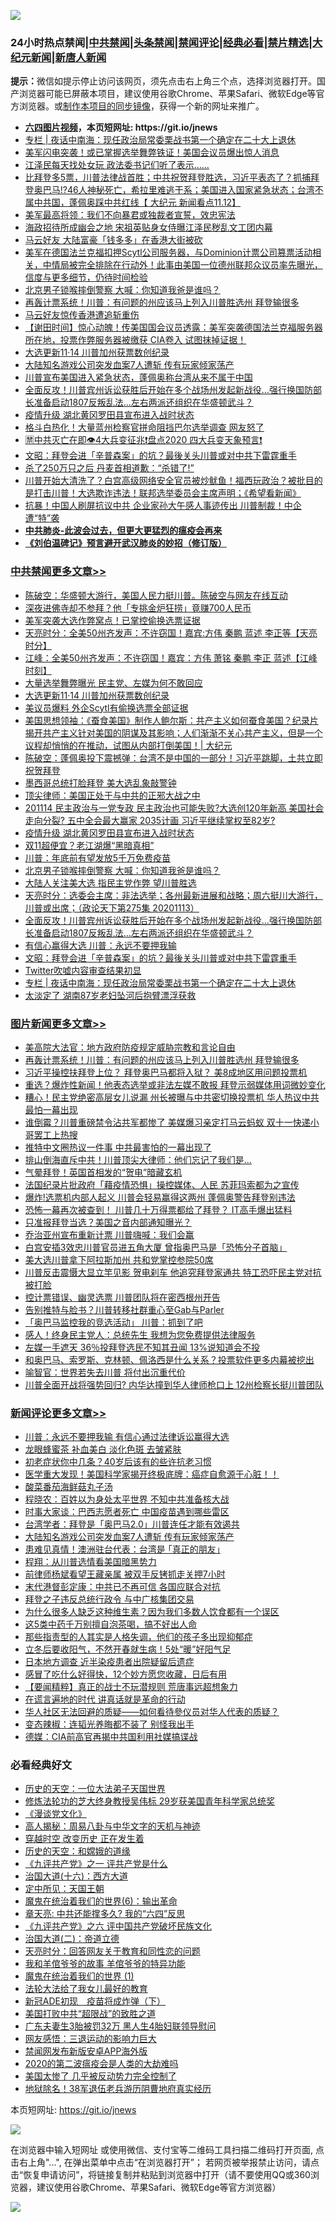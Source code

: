 ![](https://raw.githubusercontent.com/fqnews/bnews/master/64photo/fqnews-qr.jpg)

<div id="tt">
<h3>24小时热点禁闻|<a href="#%E4%B8%AD%E5%85%B1%E7%A6%81%E9%97%BB%E6%9B%B4%E5%A4%9A%E6%96%87%E7%AB%A0">中共禁闻</a>|<a href="#%E5%9B%BE%E7%89%87%E6%96%B0%E9%97%BB%E6%9B%B4%E5%A4%9A%E6%96%87%E7%AB%A0">头条禁闻</a>|<a href="#%E6%96%B0%E9%97%BB%E8%AF%84%E8%AE%BA%E6%9B%B4%E5%A4%9A%E6%96%87%E7%AB%A0">禁闻评论|<a href="#%E5%BF%85%E7%9C%8B%E7%BB%8F%E5%85%B8%E5%A5%BD%E6%96%87">经典必看|<a href="/video.md#%E7%A6%81%E7%89%87%E7%B2%BE%E9%80%89">禁片精选</a>|<a href="https://github.com/fqnews/djy/blob/master/gb/nf1351518.md#1">大纪元新闻</a>|<a href="https://github.com/fqnews/ntdtv/blob/master/gb/prog204.md#1">新唐人新闻</a></h3>
<div><b>提示：</b>微信如提示停止访问该网页，须先点击右上角三个点，选择浏览器打开。国产浏览器可能已屏蔽本项目，建议使用谷歌Chrome、苹果Safari、微软Edge等官方浏览器。或<a href="https://github.com/fqnews/bnews/blob/master/%E5%88%B6%E4%BD%9Cgit%E7%A6%81%E9%97%BB%E9%95%9C%E5%83%8F.md">制作本项目的同步镜像</a>，获得一个新的网址来推广。</div>
<ul>
<li><b><a href="http://d1.bdrive.tk/64.mp4" target="_blank">六四图片视频</a>，本页短网址: https://git.io/jnews</b></li>
<li><a href="/cbnews/20201114/1430756.md">专栏 | 夜话中南海：现任政治局常委栗战书第一个确定在二十大上退休</a></li>
<li><a href="/cnnews/20201114/1430948.md">美军闪电突袭！或已掌握选举舞弊铁证！美国会议员爆出惊人消息</a></li>
<li><a href="/bannedvideo/20201114/1430818.md">江泽民每天找处女玩 政法委书记们听了表示……</a></li>
<li><a href="/bannedvideo/20201114/1430827.md">比拜登多5票，川普法律战首胜；中共祝贺拜登胜选，习近平表态了？抓捕拜登奥巴马!?46人神秘死亡，希拉里难逃干系；美国进入国家紧急状态；台湾不属中共国，蓬佩奥踩中共红线【 大纪元 新闻看点11.12】</a></li>
<li><a href="/worldnews/usa/20201114/1430765.md">美军最高将领：我们不向暴君或独裁者宣誓，效忠宪法</a></li>
<li><a href="/cnnews/20201114/1430995.md">海政招待所成幽会之地 宋祖英贴身女侍曝江泽民秽乱文工团内幕</a></li>
<li><a href="/cnnews/20201114/1430873.md">马云好友 大陆富豪「钱多多」在香港大街被砍</a></li>
<li><a href="/bannedvideo/20201114/1430969.md">美军在德国法兰克福扣押Scytl公司服务器，与Dominion计票公司篡票活动相关，中情局被完全排除在行动外！此事由美国一位德州联邦众议员率先曝光，信度与更多细节，仍待时间检验</a></li>
<li><a href="/cbnews/20201114/1430924.md">北京男子锁喉摔倒警察 大喊：你知道我爸是谁吗？</a></li>
<li><a href="/topimagenews/20201114/1430701.md">再轰计票系统！川普：有问题的州应该马上列入川普胜选州 拜登输很多</a></li>
<li><a href="/cnnews/hknews/20201114/1430987.md">马云好友惊传香港遭追斩重伤</a></li>
<li><a href="/bannedvideo/20201114/1431019.md">【谢田时间】惊心动魄！传美国国会议员透露：美军突袭德国法兰克福服务器所在地，投票作弊服务器被缴获 CIA卷入 试图抹掉证据！</a></li>
<li><a href="/cbnews/20201114/1431108.md">大选更新11·14 川普加州获票数创纪录</a></li>
<li><a href="/comments/20201114/1430983.md">大陆知名游戏公司突发血案7人遭斩 传有玩家倾家荡产</a></li>
<li><a href="/bannedvideo/20201114/1430806.md">川普宣布美国进入紧急状态，蓬佩奥称台湾从来不属于中国</a></li>
<li><a href="/cbnews/20201114/1430808.md">全面反攻！川普宾州诉讼获胜后开始在多个战场州发起新战役…强行换国防部长准备启动1807反叛乱法…左右两派还组织在华盛顿武斗？</a></li>
<li><a href="/cbnews/20201114/1430967.md">疫情升级 湖北黄冈罗田县宣布进入战时状态</a></li>
<li><a href="/cnnews/20201114/1430917.md">格斗白热化！大量蓝州检察官拼命阻挡巴尔选举调查 网友怒了</a></li>
<li><a href="/bannedvideo/20201114/1430988.md">🈲中共灭亡在即👁️4大兵变征兆❗盘点2020 四大兵变天象预言❗</a></li>
<li><a href="/cbnews/20201114/1430833.md">文昭：拜登会进「辛普森案」的坑？最後关头川普或对中共下雷霆重手</a></li>
<li><a href="/funmedia/20201114/1431029.md">杀了250万只之后 丹麦首相道歉：“杀错了!”</a></li>
<li><a href="/bannedvideo/20201114/1430915.md">川普开始大清洗了？白宫高级网络安全官员被炒鱿鱼！福西玩政治？被批目的是打击川普！大选欺诈违法！联邦选举委员会主席声明；《希望看新闻》</a></li>
<li><a href="/cnnews/20201114/1431031.md">抗暴！中国人刷屏抗议中共 企业家孙大午感人事迹传出 川普制裁！中企遭“特”袭</a></li>
<li><b><a href="/comments/20200211/1275071.md" target="_blank">中共肺炎-此波会过去，但更大更猛烈的瘟疫会再来</a></b></li>
<li><b><a href="/comments/20200207/1272816.md" target="_blank">《刘伯温碑记》预言避开武汉肺炎的妙招（修订版）</a></b></li>
</ul>
</div>

<div class="catlist">
<h3><a href="/cbnews/" target="_blank">中共禁闻</a><span><a href="/cbnews/" target="_blank" rel="nofollow">更多文章>></a></span></h3>
<ul>
<li><a href="/cbnews/20201115/1431172.md" target="_blank">陈破空：华盛顿大游行，美国人民力挺川普。陈破空与网友在线互动</a></li>
<li><a href="/cbnews/20201115/1431166.md" target="_blank">深夜进佛寺却不参拜？他「专挑金炉狂捞」竟赚700人民币</a></li>
<li><a href="/cbnews/20201114/1431132.md" target="_blank">美军突袭大选作弊窝点！已掌控偷换选票证据</a></li>
<li><a href="/cbnews/20201114/1431125.md" target="_blank">天亮时分：全美50州齐发声：不许窃国！嘉宾:方伟 秦鹏 蓝述 李正等【天亮时分】</a></li>
<li><a href="/cbnews/20201114/1431124.md" target="_blank">江峰：全美50州齐发声：不许窃国！嘉宾：方伟 萧铭 秦鹏 李正 蓝述【江峰时刻】</a></li>
<li><a href="/cbnews/20201114/1431119.md" target="_blank">大量选举舞弊曝光 民主党、左媒为何不敢回应</a></li>
<li><a href="/cbnews/20201114/1431108.md" target="_blank">大选更新11·14 川普加州获票数创纪录</a></li>
<li><a href="/cbnews/20201114/1431098.md" target="_blank">美议员爆料 外企Scytl有偷换选票全部证据</a></li>
<li><a href="/cbnews/20201114/1431059.md" target="_blank">美国思想领袖：《蚕食美国》制作人鲍尔斯：共产主义如何蚕食美国？纪录片揭开共产主义针对美国的阴谋及其影响；人们渐渐不关心共产主义，但是一个议程却悄悄的在推动，试图从内部打倒美国！| 大纪元</a></li>
<li><a href="/cbnews/20201114/1431058.md" target="_blank">陈破空：蓬佩奥投下震撼弹：台湾不是中国的一部分！习近平跳脚，土共立即祝贺拜登</a></li>
<li><a href="/cbnews/20201114/1430990.md" target="_blank">墨西哥总统打脸拜登 美大选乱象敲警钟</a></li>
<li><a href="/cbnews/20201114/1431040.md" target="_blank">顶尖律师：美国正处于与中共的正邪大战之中</a></li>
<li><a href="/cbnews/20201114/1431038.md" target="_blank">201114  民主政治与一党专政 民主政治也可能失败?大选创120年新高  美国社会走向分裂?  五中全会最大赢家 2035计画 习近平继续掌权至82岁?</a></li>
<li><a href="/cbnews/20201114/1430967.md" target="_blank">疫情升级 湖北黄冈罗田县宣布进入战时状态</a></li>
<li><a href="/cbnews/20201114/1430947.md" target="_blank">双11超便宜？老江湖爆“黑暗真相”</a></li>
<li><a href="/cbnews/20201114/1430927.md" target="_blank">川普：年底前有望发放5千万免费疫苗</a></li>
<li><a href="/cbnews/20201114/1430924.md" target="_blank">北京男子锁喉摔倒警察 大喊：你知道我爸是谁吗？</a></li>
<li><a href="/cbnews/20201114/1430895.md" target="_blank">大陆人关注美大选 指民主党作弊 望川普胜选</a></li>
<li><a href="/cbnews/20201114/1430894.md" target="_blank">天亮时分：选委会主席：非法选举；各州最新进展和战略；周六挺川大游行，川普或出席；（政论天下第275集 20201113）</a></li>
<li><a href="/cbnews/20201114/1430808.md" target="_blank">全面反攻！川普宾州诉讼获胜后开始在多个战场州发起新战役…强行换国防部长准备启动1807反叛乱法…左右两派还组织在华盛顿武斗？</a></li>
<li><a href="/cbnews/20201114/1430832.md" target="_blank">有信心赢得大选 川普：永远不要押我输</a></li>
<li><a href="/cbnews/20201114/1430833.md" target="_blank">文昭：拜登会进「辛普森案」的坑？最後关头川普或对中共下雷霆重手</a></li>
<li><a href="/cbnews/20201114/1430780.md" target="_blank">Twitter吹嘘内容审查结果初显</a></li>
<li><a href="/cbnews/20201114/1430756.md" target="_blank">专栏 | 夜话中南海：现任政治局常委栗战书第一个确定在二十大上退休</a></li>
<li><a href="/cbnews/20201114/1430727.md" target="_blank">太淡定了 湖南87岁老妇坠河后抱臂漂浮获救</a></li>

</ul>
</div>
<div class="catlist">
<h3><a href="/topimagenews/" target="_blank">图片新闻</a><span><a href="/topimagenews/" target="_blank" rel="nofollow">更多文章>></a></span></h3>
<ul>
<li><a href="/topimagenews/20201114/1430848.md" target="_blank">美高院大法官：地方政府防疫规定威胁宗教和言论自由</a></li>
<li><a href="/topimagenews/20201114/1430701.md" target="_blank">再轰计票系统！川普：有问题的州应该马上列入川普胜选州 拜登输很多</a></li>
<li><a href="/topimagenews/20201114/1430698.md" target="_blank">习近平操控扶拜登上位？ 拜登奥巴马都将入狱？ 美8成地区用问题投票机</a></li>
<li><a href="/topimagenews/20201114/1430644.md" target="_blank">重选？爆炸性新闻！他表态选举或非法左媒不敢报 拜登示弱媒体用词微妙变化</a></li>
<li><a href="/topimagenews/20201113/1430598.md" target="_blank">糟心！民主党绝密高层女儿说漏 州长被曝与中共密切换投票机 华人热议中共最怕一幕出现</a></li>
<li><a href="/topimagenews/20201113/1430541.md" target="_blank">谁倒霉？川普重磅禁令沾共军都惨了 美媒爆习亲定打马云蚂蚁 双十一快递小哥罢工上热搜</a></li>
<li><a href="/topimagenews/20201113/1430441.md" target="_blank">推特中文圈热议一件事 中共最害怕的一幕出现了</a></li>
<li><a href="/topimagenews/20201113/1430394.md" target="_blank">排山倒海直斥中共！川普顶尖大律师：他们忘记了我们是…</a></li>
<li><a href="/topimagenews/20201113/1430333.md" target="_blank">气晕拜登！英国首相发的“贺电”暗藏玄机</a></li>
<li><a href="/topimagenews/20201113/1430168.md" target="_blank">法国纪录片批政府「藉疫情恐惧」操控媒体、人民 苏菲玛索都为之宣传</a></li>
<li><a href="/topimagenews/20201113/1430141.md" target="_blank">爆炸!选票机内部人起义 川普会轻易赢得这两州 蓬佩奥警告拜登别违法</a></li>
<li><a href="/topimagenews/20201112/1429876.md" target="_blank">恐怖一幕再次被查到！ 川普几十万得票都给了拜登？ IT高手爆出猛料</a></li>
<li><a href="/topimagenews/20201112/1429825.md" target="_blank">只准报拜登当选？美国之音内部通知曝光？</a></li>
<li><a href="/topimagenews/20201112/1429780.md" target="_blank">乔治亚州宣布重新计票 川普嗨喊：我们会赢</a></li>
<li><a href="/topimagenews/20201112/1429686.md" target="_blank">白宫安插3效忠川普官员进五角大厦 曾指奥巴马是「恐怖分子首脑」</a></li>
<li><a href="/topimagenews/20201112/1429672.md" target="_blank">美大选川普拿下阿拉斯加州 共和党掌控参院50席</a></li>
<li><a href="/topimagenews/20201112/1429644.md" target="_blank">川普反击震慑大显立竿见影 贺电刹车 他追究拜登家通共 特工恐吓民主党对抗被打脸</a></li>
<li><a href="/topimagenews/20201112/1429633.md" target="_blank">控计票错误、幽灵选票 川普团队将在密西根州开告</a></li>
<li><a href="/topimagenews/20201112/1429619.md" target="_blank">告别推特与脸书？川普转移社群重心至Gab与Parler</a></li>
<li><a href="/topimagenews/20201112/1429618.md" target="_blank">「奥巴马监控我的竞选活动」 川普：抓到了吧</a></li>
<li><a href="/topimagenews/20201111/1429360.md" target="_blank">感人！终身民主党人：总统先生 我想为您免费提供法律服务</a></li>
<li><a href="/topimagenews/20201111/1429359.md" target="_blank">左媒一手遮天 36％投拜登选民不知其丑闻 13%说知道会不投</a></li>
<li><a href="/topimagenews/20201111/1429226.md" target="_blank">和奥巴马、索罗斯、克林顿、佩洛西是什么关系？投票软件更多内幕被挖出</a></li>
<li><a href="/comments/20201111/1429066.md" target="_blank">喻智官：世界若失去川普 将付出沉重代价</a></li>
<li><a href="/topimagenews/20201111/1429032.md" target="_blank">川普全面开战将强势回归? 内华达撞到华人律师枪口上 12州检察长挺川普团队</a></li>

</ul>
</div>
<div class="catlist">
<h3><a href="/comments/" target="_blank">新闻评论</a><span><a href="/comments/" target="_blank" rel="nofollow">更多文章>></a></span></h3>
<ul>
<li><a href="/comments/20201115/1431193.md" target="_blank">川普：永远不要押我输 有信心通过法律诉讼赢得大选</a></li>
<li><a href="/comments/20201115/1431180.md" target="_blank">龙眼蜂蜜茶 补血美白 淡化色斑 去皱紧肤</a></li>
<li><a href="/comments/20201115/1431152.md" target="_blank">初老症状你中几条？40岁后该有的些许抗老习惯</a></li>
<li><a href="/comments/20201115/1431139.md" target="_blank">医学重大发现！美国科学家揭开终极底牌：癌症自愈源于心脏！！</a></li>
<li><a href="/comments/20201114/1431118.md" target="_blank">酸菜番茄海鲜菇丸子汤</a></li>
<li><a href="/comments/20201114/1431107.md" target="_blank">程晓农：百姓以为身处太平世界 不知中共准备核大战</a></li>
<li><a href="/comments/20201114/1431095.md" target="_blank">时事大家谈：巴西志愿者死亡 中国疫苗遇到哪些雷区</a></li>
<li><a href="/comments/20201114/1431067.md" target="_blank">台湾学者：拜登是「奥巴马2.0」川普连任才能有效遏共</a></li>
<li><a href="/comments/20201114/1430983.md" target="_blank">大陆知名游戏公司突发血案7人遭斩 传有玩家倾家荡产</a></li>
<li><a href="/comments/20201114/1430982.md" target="_blank">患难见真情！澳洲驻台代表：台湾是 ｢真正的朋友｣</a></li>
<li><a href="/comments/20201114/1430980.md" target="_blank">程翔：从川普选情看美国暗黑势力</a></li>
<li><a href="/comments/20201114/1430973.md" target="_blank">前律师杨斌看望王藏亲属 被双手反铐抓走关押7小时</a></li>
<li><a href="/comments/20201114/1430970.md" target="_blank">末代港督彭定康：中共已不再可信 各国应联合对抗</a></li>
<li><a href="/comments/20201114/1430966.md" target="_blank">拜登之子违反总统行政令 与中广核集团交易</a></li>
<li><a href="/comments/20201114/1430958.md" target="_blank">为什么很多人缺乏这种维生素？因为我们多数人饮食都有一个误区</a></li>
<li><a href="/comments/20201114/1430957.md" target="_blank">这5类中药千万别擅自泡茶喝，搞不好出人命</a></li>
<li><a href="/comments/20201114/1430956.md" target="_blank">那些指责型的人其实是人格失调，他们的孩子多出现抑郁症</a></li>
<li><a href="/comments/20201114/1430955.md" target="_blank">立冬后要收阳气，不然开春就生病！5处“暖”好阳气足</a></li>
<li><a href="/comments/20201114/1430954.md" target="_blank">日本地方调查 近半染疫患者出院疑留后遗症</a></li>
<li><a href="/comments/20201114/1430953.md" target="_blank">感冒了吃什么好得快，12个妙方愿您收藏，日后有用</a></li>
<li><a href="/comments/20201114/1430926.md" target="_blank">【要闻精粹】真正的战士不玩潜规则 荒唐事远超想象力</a></li>
<li><a href="/comments/20201114/1430902.md" target="_blank">在谎言遍地的时代 讲真话就是革命的行动</a></li>
<li><a href="/comments/20201114/1430901.md" target="_blank">华⼈社区⽆法回避的质疑——如何看待參仪员对华⼈代表的质疑？</a></li>
<li><a href="/comments/20201114/1430888.md" target="_blank">变态辣椒：连韬光养晦都不装了 别怪我出手</a></li>
<li><a href="/comments/20201114/1430887.md" target="_blank">德媒：CIA前高官再揭中共国利用社媒搞谍战</a></li>

</ul>
</div>

<div class="catlist">
<h3>必看经典好文</h3>
<ul>
<li><a href="/tculture/20121025/73067.md" target="_blank">历史的天空：一位大法弟子天国世界</a></li>
<li><a href="/comments/20190517/1129285.md" target="_blank">修炼法轮功的芝大终身教授吴伟标 29岁获美国青年科学家总统奖</a></li>
<li><a href="/comments/20200521/783167.md" target="_blank">《漫谈党文化》</a></li>
<li><a href="/aomi/history/20170924/831575.md" target="_blank">高人揭秘：周易八卦与中华文字的天机与神迹</a></li>
<li><a href="/comments/20200626/1259925.md" target="_blank">穿越时空 改变历史 正在发生着</a></li>
<li><a href="/cbnews/20190219/1083302.md" target="_blank">历史的天空：和嫦娥的道缘</a></li>
<li><a href="/bookonline/20131116/201056.md" target="_blank">《九评共产党》之一 评共产党是什么</a></li>
<li><a href="/comments/20201110/1428663.md" target="_blank">治国大道(十六)：西方大道</a></li>
<li><a href="/tculture/xiulian/20151111/470021.md" target="_blank">定中所见：天国王朝</a></li>
<li><a href="/topimagenews/20180524/947358.md" target="_blank">魔鬼在统治着我们的世界(6)：输出革命</a></li>
<li><a href="/comments/20200607/1341003.md" target="_blank">章天亮: 中共还能撑多久? 我的“六四”反思</a></li>
<li><a href="/bookonline/20131116/201050.md" target="_blank">《九评共产党》之六 评中国共产党破坏民族文化</a></li>
<li><a href="/cbnews/20180308/911611.md" target="_blank">治国大道(二)：帝道立德</a></li>
<li><a href="/cbnews/20200916/1397196.md" target="_blank">天亮时分：回答网友关于教育和同性恋的问题</a></li>
<li><a href="/tculture/20200917/1398046.md" target="_blank">我和羊倌爷爷的故事 羊倌爷爷的特异功能</a></li>
<li><a href="/topimagenews/20180519/944624.md" target="_blank">魔鬼在统治着我们的世界 (1)</a></li>
<li><a href="/cbnews/20200516/1329218.md" target="_blank">法轮大法给了我女儿最好的教育</a></li>
<li><a href="/headline/20200908/1392940.md" target="_blank">新冠ADE初现　疫苗将成炸弹（下）</a></li>
<li><a href="/comments/20200731/1372471.md" target="_blank">美国打败中共“超限战”的致胜之道</a></li>
<li><a href="/cbnews/20200611/1343037.md" target="_blank">广东夫妻生3胎被罚32万 黑人生4胎妇联领导慰问</a></li>
<li><a href="/cbnews/20200126/1265515.md" target="_blank">网友感悟：三退运动的影响力巨大</a></li>
<li><a href="/comments/20200627/783266.md" target="_blank">禁闻网发布新版安卓APP海外版</a></li>
<li><a href="/comments/20200712/1359432.md" target="_blank">2020的第二波瘟疫会是人类的大劫难吗</a></li>
<li><a href="/comments/20200624/1349702.md" target="_blank">美国太惨了 几乎被反动势力完全控制了</a></li>
<li><a href="/cbnews/20200531/1337381.md" target="_blank">地狱除名！38军退伍老兵游历阴曹地府真实经历</a></li>

</ul>
</div>

本页短网址: https://git.io/jnews

![](https://raw.githubusercontent.com/fqnews/bnews/master/64photo/fqnews-qr.jpg)

在浏览器中输入短网址 或使用微信、支付宝等二维码工具扫描二维码打开页面, 点击右上角"...", 在弹出菜单中点击“在浏览器打开”； 若网页被举报禁止访问，请点击“恢复申请访问”，将链接复制并粘贴到浏览器中打开（请不要使用QQ或360浏览器，建议使用谷歌Chrome、苹果Safari、微软Edge等官方浏览器）

![](https://raw.githubusercontent.com/fqnews/bnews/master/64photo/wx.jpg)